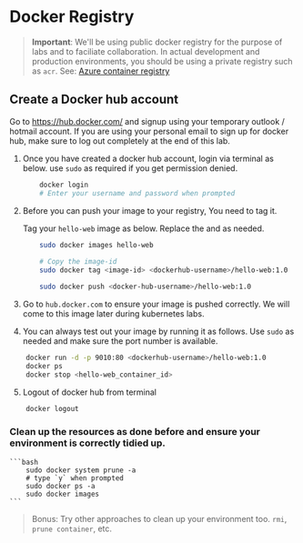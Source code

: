 # Docker Registry

> **Important**: We'll be using public docker registry for the purpose of labs and to faciliate collaboration. In actual development and production environments, you should be using a private registry such as `acr`. See: [Azure container registry](https://azure.microsoft.com/en-gb/services/container-registry/)

## Create a Docker hub account

Go to https://hub.docker.com/ and signup using your temporary outlook / hotmail account. If you are using your personal email to sign up for docker hub, make sure to log out completely at the end of this lab.

1. Once you have created a docker hub account, login via terminal as below. use `sudo` as required if you get permission denied.

    ```bash
        docker login
        # Enter your username and password when prompted
    ```

2. Before you can push your image to your registry, You need to tag it. 

    Tag your `hello-web` image as below. Replace the <image-id> and <dockerhub-username> as needed.

    ```bash
        sudo docker images hello-web 
        
        # Copy the image-id
        sudo docker tag <image-id> <dockerhub-username>/hello-web:1.0

        sudo docker push <docker-hub-username>/hello-web:1.0
    ```

3. Go to `hub.docker.com` to ensure your image is pushed correctly. We will come to this image later during kubernetes labs.

4. You can always test out your image by running it as follows. Use `sudo` as needed and make sure the port number is available.

```bash
    docker run -d -p 9010:80 <dockerhub-username>/hello-web:1.0
    docker ps
    docker stop <hello-web_container_id>
```

5. Logout of docker hub from terminal

```bash
    docker logout
```

### Clean up the resources as done before and ensure your environment is correctly tidied up.   

    ```bash
        sudo docker system prune -a
        # type `y` when prompted
        sudo docker ps -a
        sudo docker images
    ```
> Bonus: Try other approaches to clean up your environment too. `rmi`, `prune container`, etc.